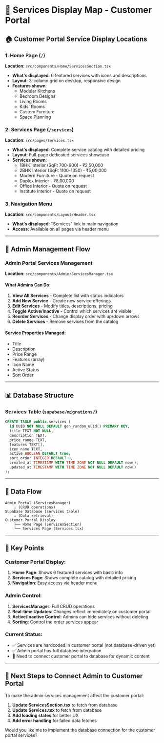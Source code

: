 # 📍 Services Display Map - Customer Portal

## 🏠 **Customer Portal Service Display Locations**

### 1. **Home Page (`/`)**
**Location**: `src/components/Home/ServicesSection.tsx`
- **What's displayed**: 6 featured services with icons and descriptions
- **Layout**: 3-column grid on desktop, responsive design
- **Features shown**:
  - Modular Kitchens
  - Bedroom Designs  
  - Living Rooms
  - Kids' Rooms
  - Custom Furniture
  - Space Planning

### 2. **Services Page (`/services`)**
**Location**: `src/pages/Services.tsx`
- **What's displayed**: Complete service catalog with detailed pricing
- **Layout**: Full-page dedicated services showcase
- **Services shown**:
  - 1BHK Interior (SqFt 700-900) - ₹2,50,000
  - 2BHK Interior (SqFt 1100-1350) - ₹5,00,000
  - Modern Furniture - Quote on request
  - Duplex Interior - ₹8,00,000
  - Office Interior - Quote on request
  - Institute Interior - Quote on request

### 3. **Navigation Menu**
**Location**: `src/components/Layout/Header.tsx`
- **What's displayed**: "Services" link in main navigation
- **Access**: Available on all pages via header menu

---

## 🔧 **Admin Management Flow**

### **Admin Portal Services Management**
**Location**: `src/components/Admin/ServicesManager.tsx`

#### **What Admins Can Do:**
1. **View All Services** - Complete list with status indicators
2. **Add New Service** - Create new service offerings
3. **Edit Services** - Modify titles, descriptions, pricing
4. **Toggle Active/Inactive** - Control which services are visible
5. **Reorder Services** - Change display order with up/down arrows
6. **Delete Services** - Remove services from the catalog

#### **Service Properties Managed:**
- Title
- Description  
- Price Range
- Features (array)
- Icon Name
- Active Status
- Sort Order

---

## 📊 **Database Structure**

### **Services Table** (`supabase/migrations/`)
```sql
CREATE TABLE public.services (
  id UUID NOT NULL DEFAULT gen_random_uuid() PRIMARY KEY,
  title TEXT NOT NULL,
  description TEXT,
  price_range TEXT,
  features TEXT[],
  icon_name TEXT,
  active BOOLEAN DEFAULT true,
  sort_order INTEGER DEFAULT 0,
  created_at TIMESTAMP WITH TIME ZONE NOT NULL DEFAULT now(),
  updated_at TIMESTAMP WITH TIME ZONE NOT NULL DEFAULT now()
);
```

---

## 🔄 **Data Flow**

```
Admin Portal (ServicesManager) 
    ↓ (CRUD operations)
Supabase Database (services table)
    ↓ (Data retrieval)
Customer Portal Display
    ├── Home Page (ServicesSection)
    └── Services Page (Services.tsx)
```

---

## 🎯 **Key Points**

### **Customer Portal Display:**
1. **Home Page**: Shows 6 featured services with basic info
2. **Services Page**: Shows complete catalog with detailed pricing
3. **Navigation**: Easy access via header menu

### **Admin Control:**
1. **ServicesManager**: Full CRUD operations
2. **Real-time Updates**: Changes reflect immediately on customer portal
3. **Active/Inactive Control**: Admins can hide services without deleting
4. **Sorting**: Control the order services appear

### **Current Status:**
- ✅ Services are hardcoded in customer portal (not database-driven yet)
- ✅ Admin portal has full database integration
- 🔄 Need to connect customer portal to database for dynamic content

---

## 🚀 **Next Steps to Connect Admin to Customer Portal**

To make the admin services management affect the customer portal:

1. **Update ServicesSection.tsx** to fetch from database
2. **Update Services.tsx** to fetch from database  
3. **Add loading states** for better UX
4. **Add error handling** for failed data fetches

Would you like me to implement the database connection for the customer portal services? 